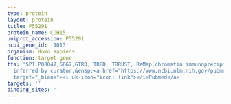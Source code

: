 ```yaml
---
type: protein
layout: protein
title: P55291
protein_name: CDH15
uniprot_accession: P55291
ncbi_gene_id: '1013'
organism: Homo sapiens
function: target gene
tfs: 'SP1,P08047,6667,GTRD; TRED; TRRUST; ReMap,chromatin immunoprecipitation assay;
  inferred by curator,&ensp;<a href="https://www.ncbi.nlm.nih.gov/pubmed/?term=19882246%5Buid%5D"
  target="_blank"><i uk-icon="icon: link"></i>Pubmed</a>'
targets: ''
binding_sites: ''
---
```

